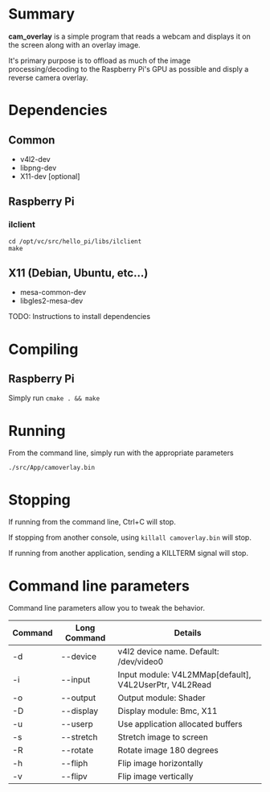 # Summary
**cam_overlay** is a simple program that reads a webcam and displays it on the screen along with an overlay image.

It's primary purpose is to offload as much of the image processing/decoding to the Raspberry Pi's GPU as possible and disply a reverse camera overlay.

# Dependencies
## Common
- v4l2-dev
- libpng-dev
- X11-dev [optional]

## Raspberry Pi
### ilclient
```
cd /opt/vc/src/hello_pi/libs/ilclient
make
```

## X11 (Debian, Ubuntu, etc...)
 - mesa-common-dev
 - libgles2-mesa-dev

TODO: Instructions to install dependencies

# Compiling
## Raspberry Pi
Simply run `cmake . && make`

# Running
From the command line, simply run with the appropriate parameters

`./src/App/camoverlay.bin`

# Stopping
If running from the command line, Ctrl+C will stop.

If stopping from another console, using `killall camoverlay.bin` will stop.

If running from another application, sending a KILLTERM signal will stop.

# Command line parameters

Command line parameters allow you to tweak the behavior.

| Command | Long Command | Details |
|---------|--------------|---------
| -d       | --device    | v4l2 device name. Default: /dev/video0
| -i       | --input     | Input module: V4L2MMap[default], V4L2UserPtr, V4L2Read
| -o       | --output    | Output module: Shader
| -D       | --display   | Display module: Bmc, X11
| -u       | --userp     | Use application allocated buffers
| -s       | --stretch   | Stretch image to screen
| -R       | --rotate    | Rotate image 180 degrees
| -h       | --fliph     | Flip image horizontally
| -v       | --flipv     | Flip image vertically
